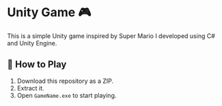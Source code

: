 # Unity Game 🎮
This is a simple Unity game inspired by Super Mario I developed using C# and Unity Engine.

## 🔹 How to Play
1. Download this repository as a ZIP.
2. Extract it.
3. Open `GameName.exe` to start playing.
